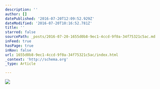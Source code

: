 ```yaml
---
description: ''
author: []
datePublished: '2016-07-20T12:09:52.929Z'
dateModified: '2016-07-20T10:16:52.781Z'
title: ''
starred: false
sourcePath: _posts/2016-07-20-1655d0b8-9ec1-4ccd-9f0a-34f75321c5ac.md
inFeed: true
hasPage: true
inNav: false
url: 1655d0b8-9ec1-4ccd-9f0a-34f75321c5ac/index.html
_context: 'http://schema.org'
_type: Article

---
```

![](https://the-grid-user-content.s3-us-west-2.amazonaws.com/b517c982-fa91-474c-86b1-76528477a4eb.jpg)